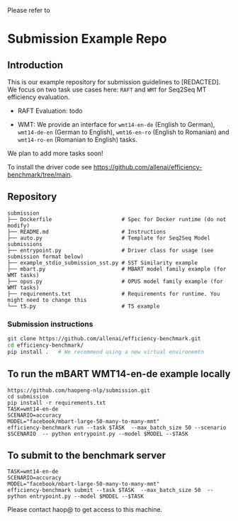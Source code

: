 Please refer to 

# Submission Example Repo

## Introduction
This is our example repository for submission guidelines to [REDACTED]. 
We focus on two task use cases here: `RAFT` and `WMT` for Seq2Seq MT efficiency evaluation.

- RAFT Evaluation: todo

- WMT: We provide an interface for `wmt14-en-de` (English to German), `wmt14-de-en` (German to English), 
    `wmt16-en-ro` (English to Romanian) and `wmt14-ro-en` (Romanian to English) tasks. 

We plan to add more tasks soon!

To install the driver code see https://github.com/allenai/efficiency-benchmark/tree/main.
 
## Repository

```
submission
├── Dockerfile                      # Spec for Docker runtime (do not modify)
├── README.md                       # Instructions
├── auto.py                         # Template for Seq2Seq Model submissions
├── entrypoint.py                   # Driver class for usage (see submission format below)
├── example_stdio_submission_sst.py # SST Similarity example
├── mbart.py                        # MBART model family example (for WMT tasks)
├── opus.py                         # OPUS model family example (for WMT tasks)
├── requirements.txt                # Requirements for runtime. You might need to change this
└── t5.py                           # T5 example
```

### Submission instructions

``` bash
git clone https://github.com/allenai/efficiency-benchmark.git
cd efficiency-benchmark/
pip install .   # We recommend using a new virtual environemtn
```

## To run the mBART WMT14-en-de example locally
``` 
https://github.com/haopeng-nlp/submission.git
cd submission
pip install -r requirements.txt
TASK=wmt14-en-de
SCENARIO=accuracy
MODEL="facebook/mbart-large-50-many-to-many-mmt"
efficiency-benchmark run --task $TASK  --max_batch_size 50 --scenario $SCENARIO  -- python entrypoint.py --model $MODEL --$TASK
```

## To submit to the benchmark server
```
TASK=wmt14-en-de
SCENARIO=accuracy
MODEL="facebook/mbart-large-50-many-to-many-mmt"
efficiency-benchmark submit --task $TASK  --max_batch_size 50  -- python entrypoint.py --model $MODEL --$TASK
```

Please contact haop@ to get access to this machine.
